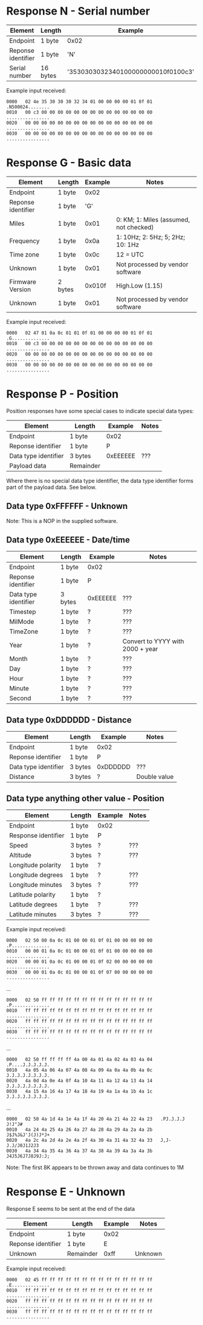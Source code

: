 # Response N - Serial number

| Element| Length | Example | Notes |
|-|-|-|-|
| Endpoint | 1 byte | 0x02 | |
| Reponse identifier | 1 byte | 'N' | |
| Serial number | 16 bytes | '3530303032340100000000010f0100c3' | Serial number |

Example input received:
```
0000   02 4e 35 30 30 30 32 34 01 00 00 00 00 01 0f 01   .N500024........
0010   00 c3 00 00 00 00 00 00 00 00 00 00 00 00 00 00   ................
0020   00 00 00 00 00 00 00 00 00 00 00 00 00 00 00 00   ................
0030   00 00 00 00 00 00 00 00 00 00 00 00 00 00 00 00   ................
```

# Response G - Basic data

| Element| Length | Example | Notes |
|-|-|-|-|
| Endpoint | 1 byte | 0x02 | |
| Reponse identifier | 1 byte | 'G' | |
| Miles | 1 byte | 0x01 | 0: KM; 1: Miles (assumed, not checked) |
| Frequency | 1 byte | 0x0a | 1: 10Hz; 2: 5Hz; 5; 2Hz; 10: 1Hz |
| Time zone | 1 byte | 0x0c | 12 = UTC |
| Unknown | 1 byte | 0x01 | Not processed by vendor software |
| Firmware Version | 2 bytes | 0x010f | High.Low (1.15) |
| Unknown | 1 byte | 0x01 | Not processed by vendor software |

Example input received:
```
0000   02 47 01 0a 0c 01 01 0f 01 00 00 00 00 01 0f 01   .G..............
0010   00 c3 00 00 00 00 00 00 00 00 00 00 00 00 00 00   ................
0020   00 00 00 00 00 00 00 00 00 00 00 00 00 00 00 00   ................
0030   00 00 00 00 00 00 00 00 00 00 00 00 00 00 00 00   ................
```

# Response P - Position

Position responses have some special cases to indicate special data types:

| Element| Length | Example | Notes |
|-|-|-|-|
| Endpoint | 1 byte | 0x02 | |
| Reponse identifier | 1 byte | P | |
| Data type identifier | 3 bytes | 0xEEEEEE | ??? |
| Payload data | Remainder | | |

Where there is no special data type identifier, the data type identifier forms part of the payload data. See below.

## Data type 0xFFFFFF - Unknown

Note: This is a NOP in the supplied software.

## Data type 0xEEEEEE - Date/time

| Element| Length | Example | Notes |
|-|-|-|-|
| Endpoint | 1 byte | 0x02 | |
| Reponse identifier | 1 byte | P | |
| Data type identifier | 3 bytes | 0xEEEEEE | ??? |
| Timestep | 1 byte | ? | ??? |
| MilMode | 1 byte | ? | ??? |
| TimeZone | 1 byte | ? | ??? |
| Year | 1 byte | ? | Convert to YYYY with 2000 + year |
| Month | 1 byte | ? | ??? |
| Day | 1 byte | ? | ??? |
| Hour | 1 byte | ? | ??? |
| Minute | 1 byte | ? | ??? |
| Second | 1 byte | ? | ??? |

## Data type 0xDDDDDD - Distance

| Element| Length | Example | Notes |
|-|-|-|-|
| Endpoint | 1 byte | 0x02 | |
| Reponse identifier | 1 byte | P | |
| Data type identifier | 3 bytes | 0xDDDDDD | ??? |
| Distance | 3 bytes | ? | Double value |

## Data type anything other value - Position

| Element| Length | Example | Notes |
|-|-|-|-|
| Endpoint | 1 byte | 0x02 | |
| Response identifier | 1 byte | P | |
| Speed | 3 bytes | ? | ??? |
| Altitude | 3 bytes | ? | ??? | ??? |
| Longitude polarity | 1 byte | ? | 
| Longitude degrees | 1 byte | ? | ??? |
| Longitude minutes | 3 bytes | ? | ??? |
| Latitude polarity | 1 byte | ? | 
| Latitude degrees | 1 byte | ? | ??? |
| Latitude minutes | 3 bytes | ? | ??? |


Example input received:
```
0000   02 50 00 0a 0c 01 00 00 01 0f 01 00 00 00 00 00   .P..............
0010   00 00 01 0a 0c 01 00 00 01 0f 01 00 00 00 00 00   ................
0020   00 00 01 0a 0c 01 00 00 01 0f 02 00 00 00 00 00   ................
0030   00 00 01 0a 0c 01 00 00 01 0f 07 00 00 00 00 00   ................
```
...

```
0000   02 50 ff ff ff ff ff ff ff ff ff ff ff ff ff ff   .P..............
0010   ff ff ff ff ff ff ff ff ff ff ff ff ff ff ff ff   ................
0020   ff ff ff ff ff ff ff ff ff ff ff ff ff ff ff ff   ................
0030   ff ff ff ff ff ff ff ff ff ff ff ff ff ff ff ff   ................
```
...
```
0000   02 50 ff ff ff ff 4a 00 4a 01 4a 02 4a 03 4a 04   .P....J.J.J.J.J.
0010   4a 05 4a 06 4a 07 4a 08 4a 09 4a 0a 4a 0b 4a 0c   J.J.J.J.J.J.J.J.
0020   4a 0d 4a 0e 4a 0f 4a 10 4a 11 4a 12 4a 13 4a 14   J.J.J.J.J.J.J.J.
0030   4a 15 4a 16 4a 17 4a 18 4a 19 4a 1a 4a 1b 4a 1c   J.J.J.J.J.J.J.J.
```
...
```
0000   02 50 4a 1d 4a 1e 4a 1f 4a 20 4a 21 4a 22 4a 23   .PJ.J.J.J J!J"J#
0010   4a 24 4a 25 4a 26 4a 27 4a 28 4a 29 4a 2a 4a 2b   J$J%J&J'J(J)J*J+
0020   4a 2c 4a 2d 4a 2e 4a 2f 4a 30 4a 31 4a 32 4a 33   J,J-J.J/J0J1J2J3
0030   4a 34 4a 35 4a 36 4a 37 4a 38 4a 39 4a 3a 4a 3b   J4J5J6J7J8J9J:J;
```

Note: The first 8K appears to be thrown away and data continues to 1M

# Response E - Unknown

Response E seems to be sent at the end of the data

| Element | Length | Example | Notes |
|-|-|-|-|
| Endpoint | 1 byte | 0x02 | |
| Reponse identifier | 1 byte | E | |
| Unknown | Remainder | 0xff | Unknown |

Example input received:
```
0000   02 45 ff ff ff ff ff ff ff ff ff ff ff ff ff ff   .E..............
0010   ff ff ff ff ff ff ff ff ff ff ff ff ff ff ff ff   ................
0020   ff ff ff ff ff ff ff ff ff ff ff ff ff ff ff ff   ................
0030   ff ff ff ff ff ff ff ff ff ff ff ff ff ff ff ff   ................
```